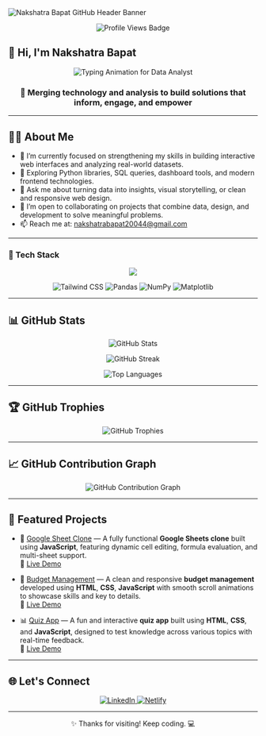 <!-- Profile Header Banner -->
<img src="https://capsule-render.vercel.app/api?type=waving&color=gradient&height=200&section=header&text=Nakshatra%20Bapat&fontSize=40&fontAlignY=35&desc=Welcome%20to%20my%20GitHub%20profile!&descAlignY=60&descAlign=50" alt="Nakshatra Bapat GitHub Header Banner" />

<!-- Visitor Badge -->
<p align="center">
  <img src="https://komarev.com/ghpvc/?username=nbapat03&label=Profile%20views&color=0e75b6&style=flat" alt="Profile Views Badge" />
</p>

## 👋 Hi, I'm Nakshatra Bapat

<!-- Typing Animation -->
<p align="center">
  <img src="https://readme-typing-svg.demolab.com?font=Fira+Code&weight=500&pause=1200&color=F97516&center=true&vCenter=true&width=700&lines=Aspiring+Data+Analyst;Exploring+Data+Visualization+%26+Storytelling;Python+%7C+SQL+%7C+Excel+%7C+Tableau;Learning+from+Real-World+Projects;Let%E2%80%99s+Grow+Together+%F0%9F%8C%B1" alt="Typing Animation for Data Analyst" />
</p>

<h3 align="center">🚀 Merging technology and analysis to build solutions that inform, engage, and empower</h3>


---

## 👨‍💻 About Me

- 🔭 I’m currently focused on strengthening my skills in building interactive web interfaces and analyzing real-world datasets.
- 🌱 Exploring Python libraries, SQL queries, dashboard tools, and modern frontend technologies.
- 💬 Ask me about turning data into insights, visual storytelling, or clean and responsive web design.
- 🤝 I’m open to collaborating on projects that combine data, design, and development to solve meaningful problems.
- 📫 Reach me at: [nakshatrabapat20044@gmail.com](mailto:nakshatrabapat20044@gmail.com)

---

### 🧰 Tech Stack

<p align="center">
  <img src="https://skillicons.dev/icons?i=python,javascript,react,html,css,git,github,linux,vscode,mysql&theme=dark" />
</p>

<p align="center">
  <!-- Tailwind CSS -->
  <img src="https://img.shields.io/badge/Tailwind_CSS-38B2AC?style=for-the-badge&logo=tailwind-css&logoColor=white" alt="Tailwind CSS" />

  <!-- Pandas -->
  <img src="https://img.shields.io/badge/Pandas-150458?style=for-the-badge&logo=pandas&logoColor=white" alt="Pandas" />

  <!-- NumPy -->
  <img src="https://img.shields.io/badge/NumPy-013243?style=for-the-badge&logo=numpy&logoColor=white" alt="NumPy" />

  <!-- Matplotlib -->
  <img src="https://img.shields.io/badge/Matplotlib-2C5E91?style=for-the-badge&logo=matplotlib&logoColor=white" alt="Matplotlib" />
</p>


---

## 📊 GitHub Stats

<p align="center">
  <img src="https://github-readme-stats.vercel.app/api?username=nbapat03&show_icons=true&theme=radical&hide_border=true&layout=compact" alt="GitHub Stats" />
</p>

<p align="center">
  <img src="https://streak-stats.demolab.com?user=nbapat03&theme=radical&hide_border=true" alt="GitHub Streak" />
</p>

<p align="center">
  <img src="https://github-readme-stats.vercel.app/api/top-langs/?username=nbapat03&layout=compact&theme=radical&hide_border=true" alt="Top Languages" />
</p>

---

## 🏆 GitHub Trophies

<p align="center">
  <img src="https://github-profile-trophy.vercel.app/?username=nbapat03&theme=radical&no-frame=true&margin-w=15&row=1" alt="GitHub Trophies" />
</p>

---

## 📈 GitHub Contribution Graph

<p align="center">
  <img src="https://github-readme-activity-graph.vercel.app/graph?username=nbapat03&theme=radical&area=true" alt="GitHub Contribution Graph" />
</p>

---

## 📌 Featured Projects

- 🚀 [Google Sheet Clone](https://github.com/nbapat03/Google-Sheet-Clone) — A fully functional **Google Sheets clone** built using **JavaScript**, featuring dynamic cell editing, formula evaluation, and multi-sheet support.  
  🔗 [Live Demo](https://clone-google-sheet.netlify.app/)

- 💼 [Budget Management](https://github.com/nbapat03/budget-management) — A clean and responsive **budget management** developed using **HTML**, **CSS**, **JavaScript** with smooth scroll animations to showcase skills and key to details.  
  🔗 [Live Demo](https://budget-management-application.netlify.app/)

- 📊 [Quiz App](https://github.com/nbapat03/Quiz-Generator) — A fun and interactive **quiz app** built using **HTML**, **CSS**, and **JavaScript**, designed to test knowledge across various topics with real-time feedback.  
  🔗 [Live Demo](https://quiz-generator-application.netlify.app/)

---

## 🌐 Let's Connect

<p align="center">
  <a href="https://www.linkedin.com/in/nakshatra-bapat-99aa7a236/" target="_blank">
    <img src="https://img.shields.io/badge/-LinkedIn-0A66C2?style=for-the-badge&logo=linkedin&logoColor=white" alt="LinkedIn" />
  </a>
  <a href="https://app.netlify.com/teams/nbapat03/projects" target="_blank">
    <img src="https://img.shields.io/badge/-Netlify-00C7B7?style=for-the-badge&logo=netlify&logoColor=white" alt="Netlify" />
  </a>
</p>

---

<p align="center">✨ Thanks for visiting! Keep coding. 💻</p>
